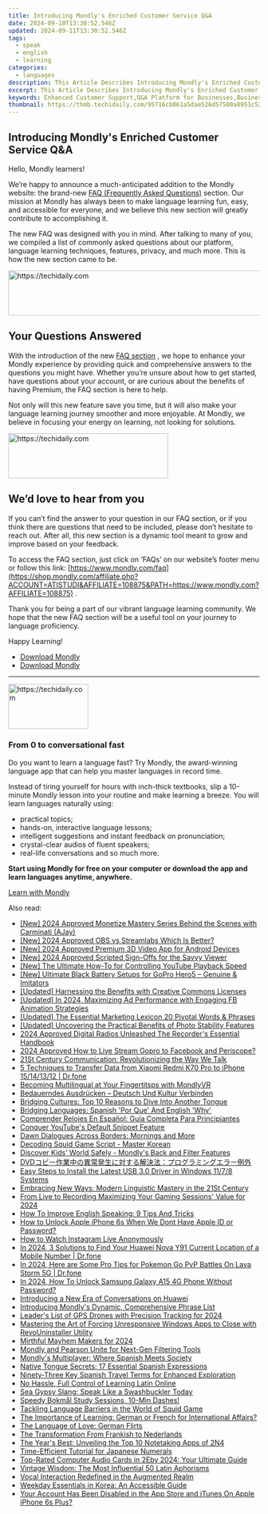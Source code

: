 ```yaml
---
title: Introducing Mondly's Enriched Customer Service Q&A
date: 2024-09-10T13:30:52.546Z
updated: 2024-09-11T13:30:52.546Z
tags:
  - speak
  - english
  - learning
categories:
  - languages
description: This Article Describes Introducing Mondly's Enriched Customer Service Q&A
excerpt: This Article Describes Introducing Mondly's Enriched Customer Service Q&A
keywords: Enhanced Customer Support,Q&A Platform for Businesses,Business Customer Service Improvement,Customer Engagement Solutions,Real-Time Customer Support,Interactive Business Communication Platform,Customer Service Innovation
thumbnail: https://thmb.techidaily.com/95716cb061a5dae526d57500a8951c520e1cad5f6661b79a6595a67d8bfbaed5.jpg
---
```


## Introducing Mondly's Enriched Customer Service Q&A

Hello, Mondly learners!

 We’re happy to announce a much-anticipated addition to the Mondly website: the brand-new [FAQ (Frequently Asked Questions)](https://shop.mondly.com/affiliate.php?ACCOUNT=ATISTUDI&AFFILIATE=108875&PATH=https://www.mondly.com?AFFILIATE=108875) section. Our mission at Mondly has always been to make language learning fun, easy, and accessible for everyone, and we believe this new section will greatly contribute to accomplishing it.

 The new FAQ was designed with you in mind. After talking to many of you, we compiled a list of commonly asked questions about our platform, language learning techniques, features, privacy, and much more. This is how the new section came to be.





<!-- affiliate ads begin -->
<a href="https://appsumo.8odi.net/c/5597632/2132161/7443" target="_top" id="2132161">
  <img src="//a.impactradius-go.com/display-ad/7443-2132161" border="0" alt="https://techidaily.com" width="728" height="90"/>
</a>
<img height="0" width="0" src="https://appsumo.8odi.net/i/5597632/2132161/7443" style="position:absolute;visibility:hidden;" border="0" />
<!-- affiliate ads end -->




## Your Questions Answered

 With the introduction of the new [FAQ section](https://shop.mondly.com/affiliate.php?ACCOUNT=ATISTUDI&AFFILIATE=108875&PATH=https://www.mondly.com?AFFILIATE=108875) , we hope to enhance your Mondly experience by providing quick and comprehensive answers to the questions you might have. Whether you’re unsure about how to get started, have questions about your account, or are curious about the benefits of having Premium, the FAQ section is here to help.

 Not only will this new feature save you time, but it will also make your language learning journey smoother and more enjoyable. At Mondly, we believe in focusing your energy on learning, not looking for solutions.





<!-- affiliate ads begin -->
<a href="https://25home.pxf.io/c/5597632/2123479/16836" target="_top" id="2123479">
  <img src="//a.impactradius-go.com/display-ad/16836-2123479" border="0" alt="https://techidaily.com" width="320" height="90"/>
</a>
<img height="0" width="0" src="https://25home.pxf.io/i/5597632/2123479/16836" style="position:absolute;visibility:hidden;" border="0" />
<!-- affiliate ads end -->




## We’d love to hear from you

 If you can’t find the answer to your question in our FAQ section, or if you think there are questions that need to be included, please don’t hesitate to reach out. After all, this new section is a dynamic tool meant to grow and improve based on your feedback.

 To access the FAQ section, just click on ‘FAQs’ on our website’s footer menu or follow this link: [https://www.mondly.com/faq](https://shop.mondly.com/affiliate.php?ACCOUNT=ATISTUDI&AFFILIATE=108875&PATH=https://www.mondly.com?AFFILIATE=108875) .

 Thank you for being a part of our vibrant language learning community. We hope that the new FAQ section will be a useful tool on your journey to language proficiency.

Happy Learning!

* [Download Mondly](https://www.facebook.com/sharer/sharer.php?u=https%3A%2F%2Fwww.mondly.com%2Fblog%2Fmondly-faq%2F&t=Introducing+Mondly%E2%80%99s+New+FAQ+Section "Share on Facebook")
* [Download Mondly](https://shop.mondly.com/affiliate.php?ACCOUNT=ATISTUDI&AFFILIATE=108875&PATH=https://www.mondly.com?AFFILIATE=108875)

---





<!-- affiliate ads begin -->
<a href="https://aligracehair.sjv.io/c/5597632/2135352/19272" target="_top" id="2135352">
  <img src="//a.impactradius-go.com/display-ad/19272-2135352" border="0" alt="https://techidaily.com" width="160" height="90"/>
</a>
<img height="0" width="0" src="https://aligracehair.sjv.io/i/5597632/2135352/19272" style="position:absolute;visibility:hidden;" border="0" />
<!-- affiliate ads end -->




### From 0 to conversational fast

 Do you want to learn a language fast? Try Mondly, the award-winning language app that can help you master languages in record time.

 Instead of tiring yourself for hours with inch-thick textbooks, slip a 10-minute Mondly lesson into your routine and make learning a breeze. You will learn languages naturally using:

* practical topics;
* hands-on, interactive language lessons;
* intelligent suggestions and instant feedback on pronunciation;
* crystal-clear audios of fluent speakers;
* real-life conversations and so much more.

 **Start using Mondly for free on your computer or download the app and learn languages anytime, anywhere.**

[Learn with Mondly](https://adjt.mondly.com/5ixfg4k?campaign=blog-post-id-8297&fallback=https%3A%2F%2Fapp.mondly.com%3Futm%5Fmedium%3Dblog%5Fblog-post-id-8297%26utm%5Fsource%3Dblog-post-id-8297&redirect%5Fmacos=https%3A%2F%2Fapp.mondly.com%3Futm%5Fmedium%3Dblog%5Fblog-post-id-8297%26utm%5Fsource%3Dblog-post-id-8297&redirect%5Fandroid=https%3A%2F%2Fplay.google.com%2Fstore%2Fapps%2Fdetails%3Fid%3Dcom.atistudios.mondly.languages%3Futm%5Fmedium%3Dblog%5Fblog-post-id-8297%26utm%5Fsource%3Dblog-post-id-8297&redirect%5Fios=https%3A%2F%2Fapps.apple.com%2Fapp%2Fapple-store%2Fid987873536%3Fpt%3D78954800%26ct%3Dblog-post-id-8297%26mt%3D8 "Learn with Mondly")

<ins class="adsbygoogle"
     style="display:block"
     data-ad-format="autorelaxed"
     data-ad-client="ca-pub-7571918770474297"
     data-ad-slot="1223367746"></ins>



<ins class="adsbygoogle"
     style="display:block"
     data-ad-client="ca-pub-7571918770474297"
     data-ad-slot="8358498916"
     data-ad-format="auto"
     data-full-width-responsive="true"></ins>

<span class="atpl-alsoreadstyle">Also read:</span>
<div><ul>
<li><a href="https://youtube-zero.techidaily.com/024-approved-monetize-mastery-series-behind-the-scenes-with-carminati-ajay/"><u>[New] 2024 Approved  Monetize Mastery Series  Behind the Scenes with Carminati (AJay)</u></a></li>
<li><a href="https://desktop-recording.techidaily.com/new-2024-approved-obs-vs-streamlabs-which-is-better/"><u>[New] 2024 Approved  OBS vs Streamlabs   Which Is Better?</u></a></li>
<li><a href="https://fox-links.techidaily.com/new-2024-approved-premium-3d-video-app-for-android-devices/"><u>[New] 2024 Approved  Premium 3D Video App for Android Devices</u></a></li>
<li><a href="https://youtube-data.techidaily.com/024-approved-scripted-sign-offs-for-the-savvy-viewer/"><u>[New] 2024 Approved  Scripted Sign-Offs for the Savvy Viewer</u></a></li>
<li><a href="https://facebook-record-videos.techidaily.com/new-the-ultimate-how-to-for-controlling-youtube-playback-speed/"><u>[New] The Ultimate How-To for Controlling YouTube Playback Speed</u></a></li>
<li><a href="https://fox-direct.techidaily.com/new-ultimate-black-battery-setups-for-gopro-hero5-genuine-and-imitators/"><u>[New] Ultimate Black Battery Setups for GoPro Hero5 – Genuine & Imitators</u></a></li>
<li><a href="https://facebook-video-footage.techidaily.com/updated-harnessing-the-benefits-with-creative-commons-licenses/"><u>[Updated] Harnessing the Benefits with Creative Commons Licenses</u></a></li>
<li><a href="https://facebook-video-files.techidaily.com/updated-in-2024-maximizing-ad-performance-with-engaging-fb-animation-strategies/"><u>[Updated] In 2024, Maximizing Ad Performance with Engaging FB Animation Strategies</u></a></li>
<li><a href="https://some-guidance.techidaily.com/updated-the-essential-marketing-lexicon-20-pivotal-words-and-phrases/"><u>[Updated] The Essential Marketing Lexicon  20 Pivotal Words & Phrases</u></a></li>
<li><a href="https://fox-cloud.techidaily.com/updated-uncovering-the-practical-benefits-of-photo-stability-features/"><u>[Updated] Uncovering the Practical Benefits of Photo Stability Features</u></a></li>
<li><a href="https://article-knowledge.techidaily.com/2024-approved-digital-radios-unleashed-the-recorders-essential-handbook/"><u>2024 Approved  Digital Radios Unleashed  The Recorder's Essential Handbook</u></a></li>
<li><a href="https://facebook-videos.techidaily.com/2024-approved-how-to-live-stream-gopro-to-facebook-and-periscope/"><u>2024 Approved  How to Live Stream Gopro to Facebook and Periscope?</u></a></li>
<li><a href="https://mondly-stories.techidaily.com/21st-century-communication-revolutionizing-the-way-we-talk/"><u>21St Century Communication: Revolutionizing the Way We Talk</u></a></li>
<li><a href="https://blog-min.techidaily.com/5-techniques-to-transfer-data-from-xiaomi-redmi-k70-pro-to-iphone-15141312-drfone-by-drfone-transfer-from-android-transfer-from-android/"><u>5 Techniques to Transfer Data from Xiaomi Redmi K70 Pro to iPhone 15/14/13/12 | Dr.fone</u></a></li>
<li><a href="https://mondly-stories.techidaily.com/becoming-multilingual-at-your-fingertitsps-with-mondlyvr/"><u>Becoming Multilingual at Your Fingertitsps with MondlyVR</u></a></li>
<li><a href="https://mondly-stories.techidaily.com/bedauerndes-ausdrucken-deutsch-und-kultur-verbinden/"><u>Bedauerndes Ausdrücken – Deutsch Und Kultur Verbinden</u></a></li>
<li><a href="https://mondly-stories.techidaily.com/bridging-cultures-top-10-reasons-to-dive-into-another-tongue/"><u>Bridging Cultures: Top 10 Reasons to Dive Into Another Tongue</u></a></li>
<li><a href="https://mondly-stories.techidaily.com/bridging-languages-spanish-por-que-and-english-why/"><u>Bridging Languages: Spanish 'Por Que' And English 'Why'</u></a></li>
<li><a href="https://mondly-stories.techidaily.com/comprender-relojes-en-espanol-guia-completa-para-principiantes/"><u>Comprender Relojes En Español: Guía Completa Para Principiantes</u></a></li>
<li><a href="https://extra-information.techidaily.com/conquer-youtubes-default-snippet-feature/"><u>Conquer YouTube's Default Snippet Feature</u></a></li>
<li><a href="https://mondly-stories.techidaily.com/dawn-dialogues-across-borders-mornings-and-more/"><u>Dawn Dialogues Across Borders: Mornings and More</u></a></li>
<li><a href="https://mondly-stories.techidaily.com/decoding-squid-game-script-master-korean/"><u>Decoding Squid Game Script - Master Korean</u></a></li>
<li><a href="https://mondly-stories.techidaily.com/discover-kids-world-safely-mondlys-back-and-filter-features/"><u>Discover Kids’ World Safely - Mondly's Back and Filter Features</u></a></li>
<li><a href="https://some-guidance.techidaily.com/1725287166144-dvd/"><u>DVDコピー作業中の異常発生に対する解決法：プログラミングエラー例外</u></a></li>
<li><a href="https://win-amazing.techidaily.com/easy-steps-to-install-the-latest-usb-30-driver-in-windows-1178-systems/"><u>Easy Steps to Install the Latest USB 3.0 Driver in Windows 11/7/8 Systems</u></a></li>
<li><a href="https://mondly-stories.techidaily.com/embracing-new-ways-modern-linguistic-mastery-in-the-21st-century/"><u>Embracing New Ways: Modern Linguistic Mastery in the 21St Century</u></a></li>
<li><a href="https://desktop-recording.techidaily.com/from-live-to-recording-maximizing-your-gaming-sessions-value-for-2024/"><u>From Live to Recording  Maximizing Your Gaming Sessions' Value for 2024</u></a></li>
<li><a href="https://mondly-stories.techidaily.com/how-to-improve-english-speaking-9-tips-and-tricks/"><u>How To Improve English Speaking: 9 Tips And Tricks</u></a></li>
<li><a href="https://apple-account.techidaily.com/how-to-unlock-apple-iphone-6s-when-we-dont-have-apple-id-or-password-by-drfone-ios/"><u>How to Unlock Apple iPhone 6s When We Dont Have Apple ID or Password?</u></a></li>
<li><a href="https://fox-boxes.techidaily.com/how-to-watch-instagram-live-anonymously/"><u>How to Watch Instagram Live Anonymously</u></a></li>
<li><a href="https://android-location-track.techidaily.com/in-2024-3-solutions-to-find-your-huawei-nova-y91-current-location-of-a-mobile-number-drfone-by-drfone-virtual-android/"><u>In 2024, 3 Solutions to Find Your Huawei Nova Y91 Current Location of a Mobile Number | Dr.fone</u></a></li>
<li><a href="https://android-pokemon-go.techidaily.com/in-2024-here-are-some-pro-tips-for-pokemon-go-pvp-battles-on-lava-storm-5g-drfone-by-drfone-virtual-android/"><u>In 2024, Here are Some Pro Tips for Pokemon Go PvP Battles On Lava Storm 5G | Dr.fone</u></a></li>
<li><a href="https://android-unlock.techidaily.com/in-2024-how-to-unlock-samsung-galaxy-a15-4g-phone-without-password-by-drfone-android/"><u>In 2024, How To Unlock Samsung Galaxy A15 4G Phone Without Password?</u></a></li>
<li><a href="https://mondly-stories.techidaily.com/introducing-a-new-era-of-conversations-on-huawei/"><u>Introducing a New Era of Conversations on Huawei</u></a></li>
<li><a href="https://mondly-stories.techidaily.com/introducing-mondlys-dynamic-comprehensive-phrase-list/"><u>Introducing Mondly's Dynamic, Comprehensive Phrase List</u></a></li>
<li><a href="https://extra-skills.techidaily.com/leaders-list-of-gps-drones-with-precision-tracking-for-2024/"><u>Leader's List of GPS Drones with Precision Tracking for 2024</u></a></li>
<li><a href="https://win-forum.techidaily.com/mastering-the-art-of-forcing-unresponsive-windows-apps-to-close-with-revouninstaller-utility/"><u>Mastering the Art of Forcing Unresponsive Windows Apps to Close with RevoUninstaller Utility</u></a></li>
<li><a href="https://extra-support.techidaily.com/mirthful-mayhem-makers-for-2024/"><u>Mirthful Mayhem Makers for 2024</u></a></li>
<li><a href="https://mondly-stories.techidaily.com/mondly-and-pearson-unite-for-next-gen-filtering-tools/"><u>Mondly and Pearson Unite for Next-Gen Filtering Tools</u></a></li>
<li><a href="https://mondly-stories.techidaily.com/mondlys-multiplayer-where-spanish-meets-society/"><u>Mondly's Multiplayer: Where Spanish Meets Society</u></a></li>
<li><a href="https://mondly-stories.techidaily.com/native-tongue-secrets-17-essential-spanish-expressions/"><u>Native Tongue Secrets: 17 Essential Spanish Expressions</u></a></li>
<li><a href="https://mondly-stories.techidaily.com/ninety-three-key-spanish-travel-terms-for-enhanced-exploration/"><u>Ninety-Three Key Spanish Travel Terms for Enhanced Exploration</u></a></li>
<li><a href="https://mondly-stories.techidaily.com/no-hassle-full-control-of-learning-latin-online/"><u>No Hassle, Full Control of Learning Latin Online</u></a></li>
<li><a href="https://mondly-stories.techidaily.com/sea-gypsy-slang-speak-like-a-swashbuckler-today/"><u>Sea Gypsy Slang: Speak Like a Swashbuckler Today</u></a></li>
<li><a href="https://mondly-stories.techidaily.com/speedy-bokmal-study-sessions-10-min-dashes/"><u>Speedy Bokmål Study Sessions, 10-Min Dashes!</u></a></li>
<li><a href="https://mondly-stories.techidaily.com/tackling-language-barriers-in-the-world-of-squid-game/"><u>Tackling Language Barriers in the World of Squid Game</u></a></li>
<li><a href="https://mondly-stories.techidaily.com/the-importance-of-learning-german-or-french-for-international-affairs/"><u>The Importance of Learning: German or French for International Affairs?</u></a></li>
<li><a href="https://mondly-stories.techidaily.com/the-language-of-love-german-flirts/"><u>The Language of Love: German Flirts</u></a></li>
<li><a href="https://mondly-stories.techidaily.com/the-transformation-from-frankish-to-nederlands/"><u>The Transformation From Frankish to Nederlands</u></a></li>
<li><a href="https://technical-tips.techidaily.com/the-years-best-unveiling-the-top-10-notetaking-apps-of-2n4/"><u>The Year's Best: Unveiling the Top 10 Notetaking Apps of 2N4</u></a></li>
<li><a href="https://mondly-stories.techidaily.com/time-efficient-tutorial-for-japanese-numerals/"><u>Time-Efficient Tutorial for Japanese Numerals</u></a></li>
<li><a href="https://buynow-tips.techidaily.com/top-rated-computer-audio-cards-in-2eby-2024-your-ultimate-guide/"><u>Top-Rated Computer Audio Cards in 2Eby 2024: Your Ultimate Guide</u></a></li>
<li><a href="https://mondly-stories.techidaily.com/vintage-wisdom-the-most-influential-50-latin-aphorisms/"><u>Vintage Wisdom: The Most Influential 50 Latin Aphorisms</u></a></li>
<li><a href="https://mondly-stories.techidaily.com/vocal-interaction-redefined-in-the-augmented-realm/"><u>Vocal Interaction Redefined in the Augmented Realm</u></a></li>
<li><a href="https://mondly-stories.techidaily.com/weekday-essentials-in-korea-an-accessible-guide/"><u>Weekday Essentials in Korea: An Accessible Guide</u></a></li>
<li><a href="https://apple-account.techidaily.com/your-account-has-been-disabled-in-the-app-store-and-itunes-on-apple-iphone-6s-plus-by-drfone-ios/"><u>Your Account Has Been Disabled in the App Store and iTunes On Apple iPhone 6s Plus?</u></a></li>
</ul></div>
